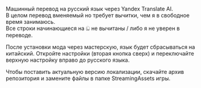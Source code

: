 Машинный перевод на русский язык через Yandex Translate AI.  
В целом перевод вменяемый но требует вычитки, чем я в свободное время занимаюсь.  
Все строки начинающиеся на ඞ не вычитаны / либо я не уверен в переводе.

После установки мода через мастерскую, язык будет сбрасываться на китайский. Откройте настройки (вторая кнопка сверх) и переключайте верхную настройку вправо до русского языка.

Чтобы поставить актуальную версию локализации, скачайте архив репозитория и замените файлы в папке StreamingAssets игры.
